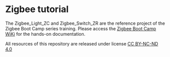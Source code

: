 # Zigbee tutorial
The Zigbee_Light_ZC and Zigbee_Switch_ZR are the reference project of the Zigbee Boot Camp series training. Please access the [Zigbee Boot Camp WiKi](https://github.com/SiliconLabs/Zigbee-Boot-Camp/wiki/Zigbee-Boot-Camp) for the hands-on documentation.

All resources of this repository are released under license [CC BY-NC-ND 4.0](https://creativecommons.org/licenses/by-nc-nd/4.0/)
